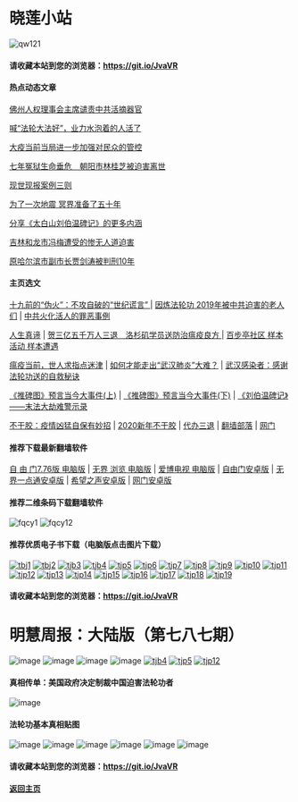 # 晓莲小站

![qw121](https://user-images.githubusercontent.com/61768866/76094515-ba965380-5ffd-11ea-942f-517e4300e7d1.png)

#### 请收藏本站到您的浏览器：https://git.io/JvaVR

#### 热点动态文章

[佛州人权理事会主席谴责中共活摘器官 ](https://github.com/Hongyu91/cecjy/issues/65#issue-578396672)

[喊“法轮大法好”，业力水泡着的人活了](https://github.com/Hongyu91/cecjy/issues/59#issue-578381067)

[大疫当前当局进一步加强对民众的管控](https://github.com/Hongyu91/cecjy/issues/60#issue-578382803)

[七年冤狱生命垂危　朝阳市林桂芝被迫害离世](https://github.com/Hongyu91/cecjy/issues/61#issue-578383627)

[现世现报案例三则](https://github.com/Hongyu91/cecjy/issues/62#issue-578384478)

[为了一次地震 冥界准备了五十年](https://github.com/Hongyu91/cecjy/issues/55#issue-577709468)

[分享《太白山刘伯温碑记》的更多内涵](https://github.com/Hongyu91/cecjy/issues/53#issue-577706635)

[吉林和龙市冯梅遭受的惨无人道迫害](https://github.com/Hongyu91/cecjy/issues/56#issue-577710544)

[原哈尔滨市副市长贾剑涛被判刑10年](https://github.com/Hongyu91/cecjy/issues/57#issue-577711414)

#### 主页选文

[十九前的“伪火”：不攻自破的“世纪谎言” ](https://github.com/Hongyu91/cecjy/issues/8#issue-575166952) |
[因炼法轮功 2019年被中共迫害的老人们](https://github.com/Hongyu91/cecjy/issues/6#issue-575160898) |
[中共火化活人的罪恶事例](https://github.com/Hongyu91/cecjy/issues/7#issue-575164500)

[人生真谛](http://drwsmab.ask2ask.com/2019/01/22/shenyun2019/) |
[贺三亿五千万人三退　洛杉矶学员送防治瘟疫良方 ](https://github.com/Hongyu91/cecjy/issues/16#issue-575196004) |
[百步亭社区 样本活动 样本遭遇](https://github.com/Hongyu91/cecjy/issues/15#issue-575188950)

[瘟疫当前，世人求指点迷津](https://github.com/Hongyu91/cecjy/issues/13#issue-575176580) |
[如何才能走出“武汉肺炎”大难？](https://github.com/Hongyu91/cecjy/issues/14#issue-575181554) |
[武汉感染者：感谢法轮功送的自救秘诀](https://github.com/Hongyu91/cecjy/issues/12#issue-575174726)

[《推碑图》预言当今大事件(上)](https://github.com/Hongyu91/cecjy/issues/11#issue-575171523) |
[《推碑图》预言当今大事件(下)](https://github.com/Hongyu91/cecjy/issues/10#issue-575170294) |
[《刘伯温碑记》――末法大劫难警示录](https://github.com/Hongyu91/cecjy/issues/9#issue-575168726)

[不干胶：疫情凶猛自保有妙招](https://github.com/Hongyu91/cecjy/issues/4#issue-575144722) |
[2020新年不干胶](https://github.com/Hongyu91/cecjy/issues/3#issue-575143199) |
[代办三退](https://github.com/Hongyu91/cecjy/issues/5#issue-575149086) |
[翻墙部落](https://git.io/urfos) |
[网门](https://github.com/odoor2/oo/blob/master/README.md)

#### 推荐下载最新翻墙软件

[自 由 门7.76版 电脑版](https://github.com/Hongyu91/cecjy/files/4312356/fg776p.zip) |
[无界 浏览 电脑版](https://github.com/Hongyu91/cecjy/files/4312303/u1902.zip) | 
[爱博电视 电脑版](https://github.com/Hongyu91/cecjy/files/4312292/iPPOTV.zip) |
[自由门安卓版](https://github.com/Hongyu91/cecjy/files/4315538/fgma.zip) |
[无界一点通安卓版](https://github.com/Hongyu91/cecjy/files/4312288/um.zip) |
[希望之声安卓版](https://github.com/Hongyu91/cecjy/files/4312282/oHopea.zip) |
[网门安卓版](https://github.com/Hongyu91/cecjy/files/4312289/oGate.zip)

#### 推荐二维条码下载翻墙软件

![fqcy1](https://user-images.githubusercontent.com/61768866/76378242-f0359680-6387-11ea-9b4b-1523e516dc17.png) 
![fqcy12](https://user-images.githubusercontent.com/61768866/76378266-fb88c200-6387-11ea-908a-6a87a1f7d387.png)

#### 推荐优质电子书下载（电脑版点击图片下载）

[![tbj1](https://user-images.githubusercontent.com/61768866/76383943-722dbb80-6398-11ea-8a40-50443e8441ae.png)](https://github.com/Hongyu91/cecjy/files/4316018/default.zip)
[![tbj2](https://user-images.githubusercontent.com/61768866/76384391-a9509c80-6399-11ea-96d4-188ebc58a8df.png)](https://github.com/Hongyu91/cecjy/files/4316120/default.zip)
[![tjb3](https://user-images.githubusercontent.com/61768866/76384662-85da2180-639a-11ea-9399-38ecc02667c3.png)](https://github.com/Hongyu91/cecjy/files/4316148/default.zip)
[![tjb4](https://user-images.githubusercontent.com/61768866/76384988-76a7a380-639b-11ea-877c-5972040fa56f.png)](https://github.com/Hongyu91/cecjy/files/4316165/default.zip)
[![tjp5](https://user-images.githubusercontent.com/61768866/76385451-a3a88600-639c-11ea-9226-034e2d235c6f.png)](https://github.com/Hongyu91/cecjy/files/4316204/default.zip)
[![tjp6](https://user-images.githubusercontent.com/61768866/76385875-dbfc9400-639d-11ea-9d31-4f1e3de363f8.png)](https://github.com/Hongyu91/cecjy/files/4316214/default.zip)
[![tjp7](https://user-images.githubusercontent.com/61768866/76386619-e0c24780-639f-11ea-906f-27135a7c2a60.png)](https://github.com/Hongyu91/cecjy/files/4316271/default.zip)
[![tjp8](https://user-images.githubusercontent.com/61768866/76386876-82499900-63a0-11ea-9610-62adc3ff7b14.png)](https://github.com/Hongyu91/cecjy/files/4316280/default.zip)
[![tjp9](https://user-images.githubusercontent.com/61768866/76387603-49aabf00-63a2-11ea-82e0-9a3c777ccc03.png)](https://github.com/Hongyu91/cecjy/files/4316308/default.zip)
[![tip10](https://user-images.githubusercontent.com/61768866/76387981-fc7b1d00-63a2-11ea-8808-b97bd26ebe42.png)](https://github.com/Hongyu91/cecjy/files/4316323/default.zip)
[![tjp11](https://user-images.githubusercontent.com/61768866/76388286-bb373d00-63a3-11ea-9d08-d0616c87a5ee.png)](https://github.com/Hongyu91/cecjy/files/4316342/default.zip)
[![tjp12](https://user-images.githubusercontent.com/61768866/76388709-b030dc80-63a4-11ea-8a52-683d9a546140.png)](https://github.com/Hongyu91/cecjy/files/4316363/default.zip)
[![tjp13](https://user-images.githubusercontent.com/61768866/76389119-81673600-63a5-11ea-8eba-cb272fc144ad.png)](https://github.com/Hongyu91/cecjy/files/4316398/default.zip)
[![tjp14](https://user-images.githubusercontent.com/61768866/76389399-19fdb600-63a6-11ea-9bf1-492b7b3c1684.png)](https://github.com/Hongyu91/cecjy/files/4316420/default.zip)
[![tjp15](https://user-images.githubusercontent.com/61768866/76389642-a9a36480-63a6-11ea-9676-d81981624ef5.png)](https://github.com/Hongyu91/cecjy/files/4316442/default.zip)
[![tjp16](https://user-images.githubusercontent.com/61768866/76389935-6a294800-63a7-11ea-8034-1ca7979ff528.png)](https://github.com/Hongyu91/cecjy/files/4316455/default.zip)
[![tjp17](https://user-images.githubusercontent.com/61768866/76390380-44507300-63a8-11ea-97c6-c55a5f09185a.png)](https://github.com/Hongyu91/cecjy/files/4316483/default.zip)
[![tjp18](https://user-images.githubusercontent.com/61768866/76390774-f5570d80-63a8-11ea-8e01-fb77a91ffdfd.png)](https://github.com/Hongyu91/cecjy/files/4316498/default.zip)
[![tjp19](https://user-images.githubusercontent.com/61768866/76391059-90e87e00-63a9-11ea-9cb8-f46029a54747.png)](https://github.com/Hongyu91/cecjy/files/4316510/default.zip)
#### 请收藏本站到您的浏览器：https://git.io/JvaVR

# 明慧周报：大陆版（第七八七期）

![image](https://user-images.githubusercontent.com/61768866/76065949-9586ee00-5fc7-11ea-9960-2c6f14938027.png)
![image](https://user-images.githubusercontent.com/61768866/76066019-af283580-5fc7-11ea-986f-7e3d3300b2e5.png)
![image](https://user-images.githubusercontent.com/61768866/76066055-c36c3280-5fc7-11ea-9263-8c3cfbf2504f.png)
![image](https://user-images.githubusercontent.com/61768866/76066096-daab2000-5fc7-11ea-95ed-8ddd564f5764.png)
[![tjb4](https://user-images.githubusercontent.com/61768866/76384988-76a7a380-639b-11ea-877c-5972040fa56f.png)](https://github.com/Hongyu91/cecjy/files/4316165/default.zip)
[![tjp5](https://user-images.githubusercontent.com/61768866/76385451-a3a88600-639c-11ea-9226-034e2d235c6f.png)](https://github.com/Hongyu91/cecjy/files/4316204/default.zip)
[![tjp12](https://user-images.githubusercontent.com/61768866/76388709-b030dc80-63a4-11ea-8a52-683d9a546140.png)](https://github.com/Hongyu91/cecjy/files/4316363/default.zip)

#### 真相传单：美国政府决定制裁中国迫害法轮功者

![image](https://user-images.githubusercontent.com/61768866/75843272-bb689300-5e0d-11ea-8fda-4cc931c74942.png)

#### 法轮功基本真相贴图
 
![image](https://user-images.githubusercontent.com/61768866/75843311-d6d39e00-5e0d-11ea-97ce-91d578dc452d.png)
![image](https://user-images.githubusercontent.com/61768866/75843362-ef43b880-5e0d-11ea-8783-74f0aed401da.png)
![image](https://user-images.githubusercontent.com/61768866/75843414-0d111d80-5e0e-11ea-9db8-038a2499ce61.png)
![image](https://user-images.githubusercontent.com/61768866/75843455-2a45ec00-5e0e-11ea-9776-bc56579dba9a.png)
![image](https://user-images.githubusercontent.com/61768866/75843491-40ec4300-5e0e-11ea-8eb5-54ba558b79a8.png)
![image](https://user-images.githubusercontent.com/61768866/75843547-5c574e00-5e0e-11ea-8552-45cee240c791.png)

#### 请收藏本站到您的浏览器：https://git.io/JvaVR
#### [返回主页](https://github.com/Hongyu91/cecjy)
